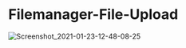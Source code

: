 # Filemanager-File-Upload
![Screenshot_2021-01-23-12-48-08-25](https://user-images.githubusercontent.com/43511729/105570117-cd328c00-5d79-11eb-9b7d-d92668474f4b.jpg)

